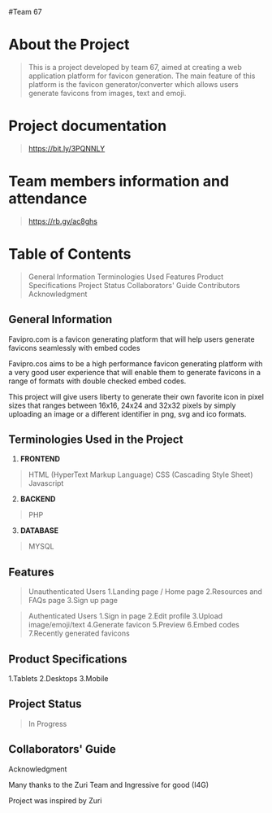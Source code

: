#Team 67

# About the Project
> This is a project developed by team 67, aimed at creating a web application platform for favicon generation.
> The main feature of this platform is the favicon generator/converter which allows users generate favicons from images, text and emoji.

# Project documentation 
> https://bit.ly/3PQNNLY

# Team members information and attendance 
> https://rb.gy/ac8ghs

# Table of Contents 
> General Information 
> Terminologies Used 
> Features 
> Product Specifications 
> Project Status 
> Collaborators' Guide
> Contributors
> Acknowledgment 

## General Information 

Favipro.com is a favicon generating platform that will help users generate favicons seamlessly with embed codes 

Favipro.cos aims to be a high performance favicon generating platform with a very good user experience that will enable them to generate favicons in a range of formats with double checked embed codes.

This project will give users liberty to generate their own favorite icon in pixel sizes that ranges between 16x16, 24x24 and 32x32 pixels by simply uploading an image or a different identifier in png, svg and ico formats.

## Terminologies Used in the Project

1. **FRONTEND**
> HTML (HyperText Markup Language)
> CSS (Cascading Style Sheet)
> Javascript

2. **BACKEND**
> PHP

3. **DATABASE**
> MYSQL

## Features 
> Unauthenticated Users
1.Landing page / Home page
2.Resources and FAQs page
3.Sign up page

> Authenticated Users
1.Sign in page
2.Edit profile 
3.Upload image/emoji/text
4.Generate favicon
5.Preview
6.Embed codes
7.Recently generated favicons

## Product Specifications 
1.Tablets 
2.Desktops
3.Mobile 

## Project Status

> In Progress 

## Collaborators' Guide


Acknowledgment 

Many thanks to the Zuri Team and Ingressive for good (I4G)

Project was inspired by Zuri


